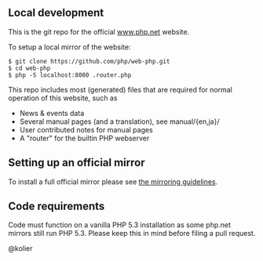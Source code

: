 ## Local development

This is the git repo for the official www.php.net website.

To setup a local mirror of the website:

    $ git clone https://github.com/php/web-php.git
	$ cd web-php
	$ php -S localhost:8080 .router.php


This repo includes most (generated) files that are required for normal
operation of this website, such as

 - News & events data
 - Several manual pages (and a translation), see manual/{en,ja}/
 - User contributed notes for manual pages
 - A "router" for the builtin PHP webserver


## Setting up an official mirror

To install a full official mirror please see [the mirroring guidelines](http://php.net/mirroring).

## Code requirements

Code must function on a vanilla PHP 5.3 installation as some php.net mirrors still run PHP 5.3.
Please keep this in mind before filing a pull request.

@kolier
